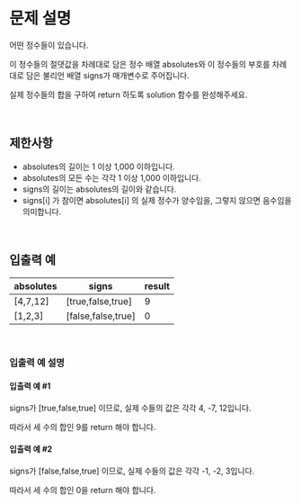 <h1>문제 설명</h1>

어떤 정수들이 있습니다. 

이 정수들의 절댓값을 차례대로 담은 정수 배열 absolutes와 이 정수들의 부호를 차례대로 담은 불리언 배열 signs가 매개변수로 주어집니다. 

실제 정수들의 합을 구하여 return 하도록 solution 함수를 완성해주세요.

</br>

<h2>제한사항</h2>

- absolutes의 길이는 1 이상 1,000 이하입니다.
- absolutes의 모든 수는 각각 1 이상 1,000 이하입니다.
- signs의 길이는 absolutes의 길이와 같습니다.
- signs[i] 가 참이면 absolutes[i] 의 실제 정수가 양수임을, 그렇지 않으면 음수임을 의미합니다.

</br>

<h2>입출력 예</h2>

|absolutes|signs|result|
|--------|------------|------|
|[4,7,12]|[true,false,true]|9|
|[1,2,3]|[false,false,true]|0|

</br>

### 입출력 예 설명

#### 입출력 예 #1

signs가 [true,false,true] 이므로, 실제 수들의 값은 각각 4, -7, 12입니다.

따라서 세 수의 합인 9를 return 해야 합니다.

#### 입출력 예 #2

signs가 [false,false,true] 이므로, 실제 수들의 값은 각각 -1, -2, 3입니다.

따라서 세 수의 합인 0을 return 해야 합니다.
